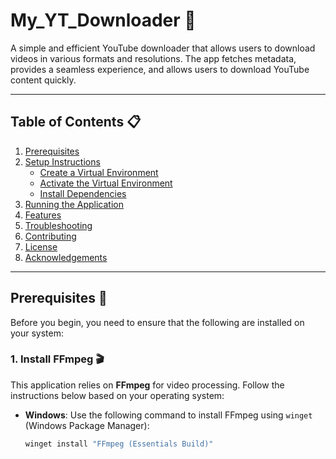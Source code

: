 # My_YT_Downloader 🚀

A simple and efficient YouTube downloader that allows users to download videos in various formats and resolutions. The app fetches metadata, provides a seamless experience, and allows users to download YouTube content quickly.

---

## **Table of Contents** 📋
1. [Prerequisites](#prerequisites-)
2. [Setup Instructions](#setup-instructions-)
   - [Create a Virtual Environment](#create-a-virtual-environment-)
   - [Activate the Virtual Environment](#activate-the-virtual-environment-)
   - [Install Dependencies](#install-dependencies-)
3. [Running the Application](#running-the-application-)
4. [Features](#features-)
5. [Troubleshooting](#troubleshooting-)
6. [Contributing](#contributing-)
7. [License](#license-)
8. [Acknowledgements](#acknowledgements-)

---

## **Prerequisites** 🔧

Before you begin, you need to ensure that the following are installed on your system:

### **1. Install FFmpeg** 🎬
This application relies on **FFmpeg** for video processing. Follow the instructions below based on your operating system:

- **Windows**: Use the following command to install FFmpeg using `winget` (Windows Package Manager):
  ```bash
  winget install "FFmpeg (Essentials Build)"
